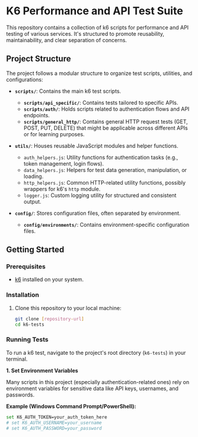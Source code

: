 # K6 Performance and API Test Suite

This repository contains a collection of k6 scripts for performance and API testing of various services. It's structured to promote reusability, maintainability, and clear separation of concerns.

## Project Structure

The project follows a modular structure to organize test scripts, utilities, and configurations:

* **`scripts/`**: Contains the main k6 test scripts.
    * **`scripts/api_specific/`**: Contains tests tailored to specific APIs.
    * **`scripts/auth/`**: Holds scripts related to authentication flows and API endpoints. 
    * **`scripts/general_http/`**: Contains general HTTP request tests (GET, POST, PUT, DELETE) that might be applicable across different APIs or for learning purposes.

* **`utils/`**: Houses reusable JavaScript modules and helper functions. 
    * `auth_helpers.js`: Utility functions for authentication tasks (e.g., token management, login flows). 
    * `data_helpers.js`: Helpers for test data generation, manipulation, or loading. 
    * `http_helpers.js`: Common HTTP-related utility functions, possibly wrappers for k6's `http` module. 
    * `logger.js`: Custom logging utility for structured and consistent output.

* **`config/`**: Stores configuration files, often separated by environment.
    * **`config/environments/`**: Contains environment-specific configuration files.

## Getting Started

### Prerequisites

* [k6](https://k6.io/docs/getting-started/installation/) installed on your system.

### Installation

1.  Clone this repository to your local machine:
    ```bash
    git clone [repository-url]
    cd k6-tests
    ```

### Running Tests

To run a k6 test, navigate to the project's root directory (`k6-tests`) in your terminal.

**1. Set Environment Variables**

Many scripts in this project (especially authentication-related ones) rely on environment variables for sensitive data like API keys, usernames, and passwords.

**Example (Windows Command Prompt/PowerShell):**

```bash
set K6_AUTH_TOKEN=your_auth_token_here
# set K6_AUTH_USERNAME=your_username
# set K6_AUTH_PASSWORD=your_password

